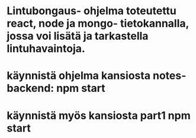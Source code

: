 # Lintubongaus- ohjelma toteutettu react, node ja mongo- tietokannalla, jossa voi lisätä ja tarkastella lintuhavaintoja.
# käynnistä ohjelma kansiosta notes-backend: npm start 
# käynnistä myös kansiosta part1 npm start
